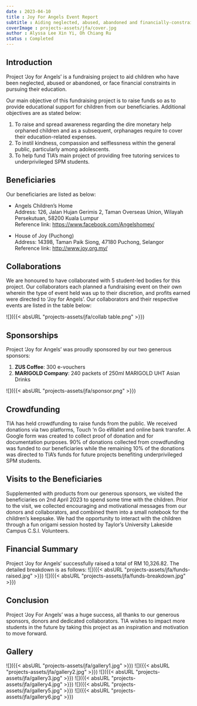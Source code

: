 ```yaml
---
date : 2023-04-10
title : Joy For Angels Event Report
subtitle : Aiding neglected, abused, abandoned and financially-constraint children in pursuing education.
coverImage : projects-assets/jfa/cover.jpg
author : Alyssa Lee Xin Yi, Oh Chiang Ru
status : Completed
---
```


## Introduction

Project ‘Joy for Angels’ is a fundraising project to aid children who have been neglected, abused or abandoned, or face financial constraints in pursuing their education.

Our main objective of this fundraising project is to raise funds so as to provide educational
support for children from our beneficiaries. Additional objectives are as stated below:

1. To raise and spread awareness regarding the dire monetary help orphaned children and as a subsequent, orphanages require to cover their education-related expenses.
2. To instil kindness, compassion and selflessness within the general public, particularly among adolescents.
3. To help fund TIA’s main project of providing free tutoring services to underprivileged SPM students.

## Beneficiaries

Our beneficiaries are listed as below:

- Angels Children’s Home  
Address: 126, Jalan Hujan Gerimis 2, Taman Overseas Union, Wilayah Persekutuan, 58200 Kuala Lumpur  
Reference link: https://www.facebook.com/Angelshomey/

- House of Joy (Puchong)  
Address: 14398, Taman Paik Siong, 47180 Puchong, Selangor  
Reference link: http://www.joy.org.my/

## Collaborations

We are honoured to have collaborated with 5 student-led bodies for this project. Our collaborators each planned a fundraising event on their own wherein the type of event held was up to their discretion, and profits earned were directed to ‘Joy for Angels’. Our collaborators and their respective events are listed in the table below:

![]({{< absURL "projects-assets/jfa/collab table.png" >}})
  

## Sponsorships

Project ‘Joy for Angels’ was proudly sponsored by our two generous sponsors:  


1. **ZUS Coffee**: 300 e-vouchers
2. **MARIGOLD Company**: 240 packets of 250ml MARIGOLD UHT Asian Drinks

![]({{< absURL "projects-assets/jfa/sponsor.png" >}})

## Crowdfunding

TIA has held crowdfunding to raise funds from the public. We received donations via two platforms, Touch ‘n Go eWallet and online bank transfer. A Google form was created to collect proof of donation and for documentation purposes. 90% of donations collected from crowdfunding was funded to our beneficiaries while the remaining 10% of the donations was directed to TIA’s funds for future projects benefiting underprivileged SPM students.

## Visits to the Beneficiaries

Supplemented with products from our generous sponsors, we visited the beneficiaries on 2nd April 2023 to spend some time with the children. Prior to the visit, we collected encouraging and motivational messages from our donors and collaborators, and combined them into a small notebook for the children’s keepsake. We had the opportunity to interact with the children through a fun origami session hosted by Taylor’s University Lakeside Campus C.S.I. Volunteers.

## Financial Summary

Project ‘Joy for Angels’ successfully raised a total of RM 10,326.82. The detailed breakdown is as follows:
![]({{< absURL "projects-assets/jfa/funds-raised.jpg" >}})
![]({{< absURL "projects-assets/jfa/funds-breakdown.jpg" >}})

## Conclusion

Project ‘Joy For Angels’ was a huge success, all thanks to our generous sponsors, donors and dedicated collaborators. TIA wishes to impact more students in the future by taking this project as an inspiration and motivation to move forward.

## Gallery

![]({{< absURL "projects-assets/jfa/gallery1.jpg" >}})
![]({{< absURL "projects-assets/jfa/gallery2.jpg" >}})
![]({{< absURL "projects-assets/jfa/gallery3.jpg" >}})
![]({{< absURL "projects-assets/jfa/gallery4.jpg" >}})
![]({{< absURL "projects-assets/jfa/gallery5.jpg" >}})
![]({{< absURL "projects-assets/jfa/gallery6.jpg" >}})
